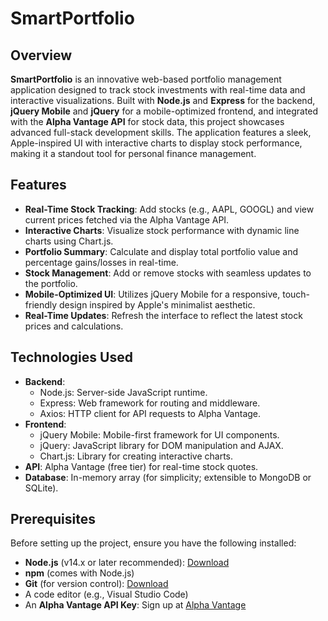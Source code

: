 # SmartPortfolio

## Overview

**SmartPortfolio** is an innovative web-based portfolio management application designed to track stock investments with real-time data and interactive visualizations. Built with **Node.js** and **Express** for the backend, **jQuery Mobile** and **jQuery** for a mobile-optimized frontend, and integrated with the **Alpha Vantage API** for stock data, this project showcases advanced full-stack development skills. The application features a sleek, Apple-inspired UI with interactive charts to display stock performance, making it a standout tool for personal finance management.

## Features

- **Real-Time Stock Tracking**: Add stocks (e.g., AAPL, GOOGL) and view current prices fetched via the Alpha Vantage API.
- **Interactive Charts**: Visualize stock performance with dynamic line charts using Chart.js.
- **Portfolio Summary**: Calculate and display total portfolio value and percentage gains/losses in real-time.
- **Stock Management**: Add or remove stocks with seamless updates to the portfolio.
- **Mobile-Optimized UI**: Utilizes jQuery Mobile for a responsive, touch-friendly design inspired by Apple's minimalist aesthetic.
- **Real-Time Updates**: Refresh the interface to reflect the latest stock prices and calculations.

## Technologies Used

- **Backend**: 
  - Node.js: Server-side JavaScript runtime.
  - Express: Web framework for routing and middleware.
  - Axios: HTTP client for API requests to Alpha Vantage.
- **Frontend**: 
  - jQuery Mobile: Mobile-first framework for UI components.
  - jQuery: JavaScript library for DOM manipulation and AJAX.
  - Chart.js: Library for creating interactive charts.
- **API**: Alpha Vantage (free tier) for real-time stock quotes.
- **Database**: In-memory array (for simplicity; extensible to MongoDB or SQLite).

## Prerequisites

Before setting up the project, ensure you have the following installed:

- **Node.js** (v14.x or later recommended): [Download](https://nodejs.org/)
- **npm** (comes with Node.js)
- **Git** (for version control): [Download](https://git-scm.com/)
- A code editor (e.g., Visual Studio Code)
- An **Alpha Vantage API Key**: Sign up at [Alpha Vantage](https://www.alphavantage.co/support/#api-key)

